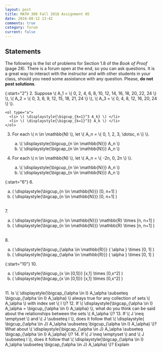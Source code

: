 ```yaml
---
layout: post
title: MATH 300 Fall 2018 Assignment 05
date: 2018-08-12 13:42
comments: true
category: forum
current: false
---
```


## Statements

<div class="alert alert-info">
  The following is the list of problems for Section 1.8 of the <em>Book of Proof</em> (page 28).  There is a forum open
  at the end, so you can ask questions.  It is a great way to interact with the instructor and with other students in
  your class, should you need some assistance with any question. Please, <strong>do not post solutions</strong>. 
</div>

{:start="2"}
2. Suppose \\( A_1 = \\{ 0, 2, 4, 6, 8, 10, 12, 14, 16, 18, 20, 22, 24 \\} \\), \\( A_2 = \\{ 0, 3, 6, 9, 12, 15, 18, 21, 24 \\} \\), \\( A_3 = \\{ 0, 4, 8, 12, 16, 20, 24 \\} \\). 

	<ol type="a">
	  <li> \( \displaystyle{\bigcup_{k=1}^3 A_k} \) </li>
	  <li> \( \displaystyle{\bigcap_{k=1}^3} A_k \) </li>
	</ol>

3. For each \\( n \in \mathbb{N} \\), let \\( A_n = \\{ 0, 1, 2, 3, \dotsc, n \\} \\). 

	<ol type="a">
	  <li> \( \displaystyle{\bigcup_{n \in \mathbb{N}}} A_n \) </li>
	  <li> \( \displaystyle{\bigcap_{n \in \mathbb{N}}} A_n \) </li>
	</ol>

4. For each \\( n \in \mathbb{N} \\), let \\( A_n = \\{ -2n, 0, 2n \\} \\).

	<ol type="a">
	  <li> \( \displaystyle{\bigcup_{n \in \mathbb{N}}} A_n \) </li>
	  <li> \( \displaystyle{\bigcap_{n \in \mathbb{N}}} A_n \) </li>
	</ol>

{:start="6"}
6. 
	<ol type="a">
	  <li> \( \displaystyle{\bigcup_{n \in \mathbb{N}}} [0, n+1] \) </li>
	  <li> \( \displaystyle{\bigcap_{n \in \mathbb{N}}} [0, n+1] \) </li>
	</ol>	
7. 
	<ol type="a">
	  <li> \( \displaystyle{\bigcup_{n \in \mathbb{N}}} \mathbb{R} \times [n, n+1] \) </li>
	  <li> \( \displaystyle{\bigcap_{n \in \mathbb{N}}} \mathbb{R} \times [n, n+1] \) </li>
	</ol>	
8.
	<ol type="a">
	  <li> \( \displaystyle{\bigcup_{\alpha \in \mathbb{R}}} \{ \alpha \} \times [0, 1] \) </li>
	  <li> \( \displaystyle{\bigcap_{\alpha \in \mathbb{R}}} \{ \alpha \} \times [0, 1] \) </li>
	</ol>	

{:start="10"}
10. 
	<ol type="a">
	  <li> \( \displaystyle{\bigcup_{x \in [0,1]}} [x,1] \times [0,x^2] \) </li>
	  <li> \( \displaystyle{\bigcap_{x \in [0,1]}} [x,1] \times [0,x^2] \) </li>
	</ol>	
11. Is \\( \displaystyle{\bigcap_{\alpha \in I} A_\alpha \subseteq \bigcup_{\alpha \in I} A_\alpha} \\) always true for any collection of sets \\( A_\alpha \\) with index set \\( I \\)?
12. If \\( \displaystyle{\bigcap_{\alpha \in I} A_\alpha = \bigcup_{\alpha \in I} A_\alpha} \\), what do you think can be said about the relationships between the sets \\( A_\alpha \\)?
13. If \\( J \neq \emptyset \\) and \\( J \subseteq I \\), does it follow that \\( \displaystyle{ \bigcup_{\alpha \in J} A_\alpha \subseteq \bigcup_{\alpha \in I} A_\alpha} \\)?  What about \\( \displaystyle{\bigcap_{\alpha \in J} A_\alpha \subseteq \bigcap_{\alpha \in I} A_\alpha} \\)?
14. If \\( J \neq \emptyset \\) and \\( J \subseteq I \\), does it follow that \\( \displaystyle{\bigcap_{\alpha \in I} A_\alpha \subseteq \bigcap_{\alpha \in J} A_\alpha} \\)?  Explain

